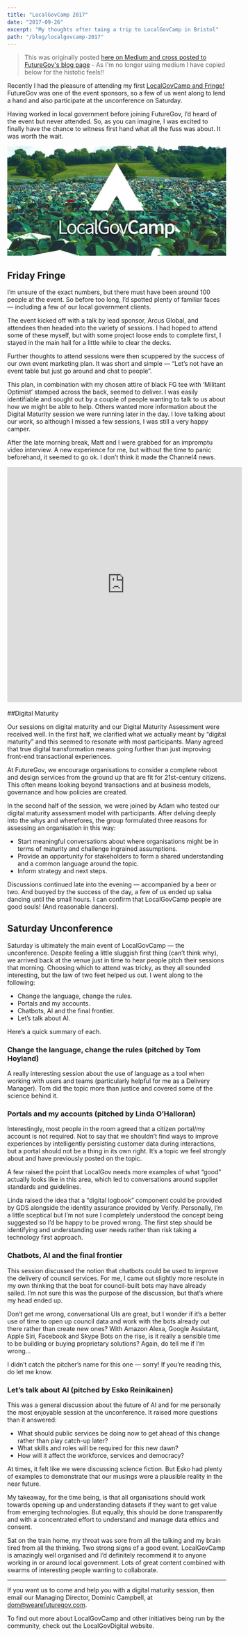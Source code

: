 ```yaml
---
title: "LocalGovCamp 2017"
date: "2017-09-26"
excerpt: "My thoughts after taing a trip to LocalGovCamp in Bristol"
path: "/blog/localgovcamp-2017"
---
```


> This was originally posted [here on Medium and cross posted to FutureGov's blog page](https://blog.wearefuturegov.com/my-localgovcamp-experience-15412b7ad314) - As I'm no longer using medium I have copied below for the histotic feels!!

Recently I had the pleasure of attending my first [LocalGovCamp and Fringe!](http://localgovdigital.info/localgovcamp/) FutureGov was one of the event sponsors, so a few of us went along to lend a hand and also participate at the unconference on Saturday.

Having worked in local government before joining FutureGov, I’d heard of the event but never attended. So, as you can imagine, I was excited to finally have the chance to witness first hand what all the fuss was about. It was worth the wait.

![LocalGovCamp](../images/localgovcamp.jpeg)

## Friday Fringe

I’m unsure of the exact numbers, but there must have been around 100 people at the event. So before too long, I’d spotted plenty of familiar faces — including a few of our local government clients.

The event kicked off with a talk by lead sponsor, Arcus Global, and attendees then headed into the variety of sessions. I had hoped to attend some of these myself, but with some project loose ends to complete first, I stayed in the main hall for a little while to clear the decks.

Further thoughts to attend sessions were then scuppered by the success of our own event marketing plan. It was short and simple — “Let’s not have an event table but just go around and chat to people”.

This plan, in combination with my chosen attire of black FG tee with ‘Militant Optimist’ stamped across the back, seemed to deliver. I was easily identifiable and sought out by a couple of people wanting to talk to us about how we might be able to help. Others wanted more information about the Digital Maturity session we were running later in the day. I love talking about our work, so although I missed a few sessions, I was still a very happy camper.

After the late morning break, Matt and I were grabbed for an impromptu video interview. A new experience for me, but without the time to panic beforehand, it seemed to go ok. I don’t think it made the Channel4 news.

<iframe
  width="540"
  height="540"
  frameborder="0"
  src="https://www.instagram.com/p/BZD6NDLlNKv/embed"
></iframe>

##Digital Maturity

Our sessions on digital maturity and our Digital Maturity Assessment were received well. In the first half, we clarified what we actually meant by “digital maturity” and this seemed to resonate with most participants. Many agreed that true digital transformation means going further than just improving front-end transactional experiences.

At FutureGov, we encourage organisations to consider a complete reboot and design services from the ground up that are fit for 21st-century citizens. This often means looking beyond transactions and at business models, governance and how policies are created.

In the second half of the session, we were joined by Adam who tested our digital maturity assessment model with participants. After delving deeply into the whys and wherefores, the group formulated three reasons for assessing an organisation in this way:

- Start meaningful conversations about where organisations might be in terms of maturity and challenge ingrained assumptions.
- Provide an opportunity for stakeholders to form a shared understanding and a common language around the topic.
- Inform strategy and next steps.

Discussions continued late into the evening — accompanied by a beer or two. And buoyed by the success of the day, a few of us ended up salsa dancing until the small hours. I can confirm that LocalGovCamp people are good souls! (And reasonable dancers).

## Saturday Unconference

Saturday is ultimately the main event of LocalGovCamp — the unconference. Despite feeling a little sluggish first thing (can’t think why), we arrived back at the venue just in time to hear people pitch their sessions that morning. Choosing which to attend was tricky, as they all sounded interesting, but the law of two feet helped us out. I went along to the following:

- Change the language, change the rules.
- Portals and my accounts.
- Chatbots, AI and the final frontier.
- Let’s talk about AI.

Here’s a quick summary of each.

### Change the language, change the rules (pitched by Tom Hoyland)

A really interesting session about the use of language as a tool when working with users and teams (particularly helpful for me as a Delivery Manager). Tom did the topic more than justice and covered some of the science behind it.

### Portals and my accounts (pitched by Linda O’Halloran)

Interestingly, most people in the room agreed that a citizen portal/my account is not required. Not to say that we shouldn’t find ways to improve experiences by intelligently persisting customer data during interactions, but a portal should not be a thing in its own right. It’s a topic we feel strongly about and have previously posted on the topic.

A few raised the point that LocalGov needs more examples of what “good” actually looks like in this area, which led to conversations around supplier standards and guidelines.

Linda raised the idea that a “digital logbook” component could be provided by GDS alongside the identity assurance provided by Verify. Personally, I’m a little sceptical but I’m not sure I completely understood the concept being suggested so I’d be happy to be proved wrong. The first step should be identifying and understanding user needs rather than risk taking a technology first approach.

### Chatbots, AI and the final frontier

This session discussed the notion that chatbots could be used to improve the delivery of council services. For me, I came out slightly more resolute in my own thinking that the boat for council-built bots may have already sailed. I’m not sure this was the purpose of the discussion, but that’s where my head ended up.

Don’t get me wrong, conversational UIs are great, but I wonder if it’s a better use of time to open up council data and work with the bots already out there rather than create new ones? With Amazon Alexa, Google Assistant, Apple Siri, Facebook and Skype Bots on the rise, is it really a sensible time to be building or buying proprietary solutions? Again, do tell me if I’m wrong…

I didn’t catch the pitcher’s name for this one — sorry! If you’re reading this, do let me know.

### Let’s talk about AI (pitched by Esko Reinikainen)

This was a general discussion about the future of AI and for me personally the most enjoyable session at the unconference. It raised more questions than it answered:

- What should public services be doing now to get ahead of this change rather than play catch-up later?
- What skills and roles will be required for this new dawn?
- How will it affect the workforce, services and democracy?

At times, it felt like we were discussing science fiction. But Esko had plenty of examples to demonstrate that our musings were a plausible reality in the near future.

My takeaway, for the time being, is that all organisations should work towards opening up and understanding datasets if they want to get value from emerging technologies. But equally, this should be done transparently and with a concentrated effort to understand and manage data ethics and consent.

Sat on the train home, my throat was sore from all the talking and my brain tired from all the thinking. Two strong signs of a good event. LocalGovCamp is amazingly well organised and I’d definitely recommend it to anyone working in or around local government. Lots of great content combined with swarms of interesting people wanting to collaborate.

---

If you want us to come and help you with a digital maturity session, then email our Managing Director, Dominic Campbell, at dom@wearefuturegov.com.

To find out more about LocalGovCamp and other initiatives being run by the community, check out the LocalGovDigital website.

